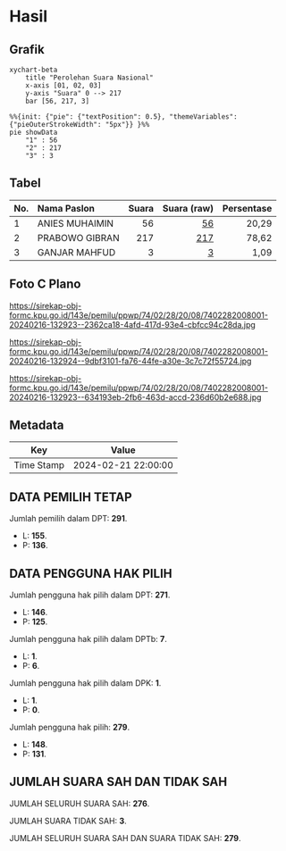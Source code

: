 # Hasil

## Grafik

```mermaid
xychart-beta
    title "Perolehan Suara Nasional"
    x-axis [01, 02, 03]
    y-axis "Suara" 0 --> 217
    bar [56, 217, 3]
```

```mermaid
%%{init: {"pie": {"textPosition": 0.5}, "themeVariables": {"pieOuterStrokeWidth": "5px"}} }%%
pie showData
    "1" : 56
    "2" : 217
    "3" : 3
```

## Tabel

| No. | Nama Paslon    | Suara | Suara (raw) | Persentase |
|:--- |:-------------- | -----:| -----------:| ----------:|
| 1   | ANIES MUHAIMIN | 56    | [56][p-1]   | 20,29      |
| 2   | PRABOWO GIBRAN | 217   | [217][p-2]  | 78,62      |
| 3   | GANJAR MAHFUD  | 3     | [3][p-3]    | 1,09       |


[p-1]: https://github.com/gigit-pemilu/pemilu-2024/blob/main/pilpres/hitung-suara/sub/74-sulawesi-tenggara/sub/02-konawe/sub/28-amonggedo/sub/2008-benua/sub/001-tps/sub/paslon-1.txt
[p-2]: https://github.com/gigit-pemilu/pemilu-2024/blob/main/pilpres/hitung-suara/sub/74-sulawesi-tenggara/sub/02-konawe/sub/28-amonggedo/sub/2008-benua/sub/001-tps/sub/paslon-2.txt
[p-3]: https://github.com/gigit-pemilu/pemilu-2024/blob/main/pilpres/hitung-suara/sub/74-sulawesi-tenggara/sub/02-konawe/sub/28-amonggedo/sub/2008-benua/sub/001-tps/sub/paslon-3.txt

## Foto C Plano

https://sirekap-obj-formc.kpu.go.id/143e/pemilu/ppwp/74/02/28/20/08/7402282008001-20240216-132923--2362ca18-4afd-417d-93e4-cbfcc94c28da.jpg

https://sirekap-obj-formc.kpu.go.id/143e/pemilu/ppwp/74/02/28/20/08/7402282008001-20240216-132924--9dbf3101-fa76-44fe-a30e-3c7c72f55724.jpg

https://sirekap-obj-formc.kpu.go.id/143e/pemilu/ppwp/74/02/28/20/08/7402282008001-20240216-132923--634193eb-2fb6-463d-accd-236d60b2e688.jpg


## Metadata

| Key        | Value               |
| ---------- | ------------------- |
| Time Stamp | 2024-02-21 22:00:00 |


## DATA PEMILIH TETAP

Jumlah pemilih dalam DPT: **291**.
 * L: **155**.
 * P: **136**.

## DATA PENGGUNA HAK PILIH

Jumlah pengguna hak pilih dalam DPT: **271**.
 * L: **146**.
 * P: **125**.

Jumlah pengguna hak pilih dalam DPTb: **7**.
 * L: **1**.
 * P: **6**.

Jumlah pengguna hak pilih dalam DPK: **1**.
 * L: **1**.
 * P: **0**.

Jumlah pengguna hak pilih: **279**.
 * L: **148**.
 * P: **131**.

## JUMLAH SUARA SAH DAN TIDAK SAH

JUMLAH SELURUH SUARA SAH: **276**.

JUMLAH SUARA TIDAK SAH: **3**.

JUMLAH SELURUH SUARA SAH DAN SUARA TIDAK SAH: **279**.


